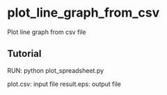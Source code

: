 # plot_line_graph_from_csv
Plot line graph from csv file

Tutorial
-----------------------
RUN: python plot_spreadsheet.py

plot.csv: 	input file
result.eps: output file

